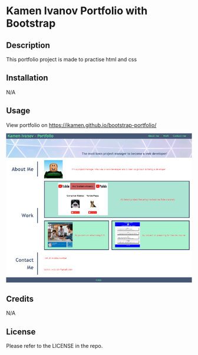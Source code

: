 # Kamen Ivanov Portfolio with Bootstrap

## Description

This portfolio project is made to practise html and css

## Installation

N/A

## Usage

View portfolio on https://ikamen.github.io/bootstrap-portfolio/

![Image](images/screenshot.png)

## Credits

N/A

## License

Please refer to the LICENSE in the repo.